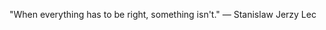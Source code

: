 <!---
- 👋 Hi, I’m @pustotnik
- 👀 I’m interested in ...
- 🌱 I’m currently learning ...
- 💞️ I’m looking to collaborate on ...
- 📫 How to reach me ...
-->

<!---
pustotnik/pustotnik is a ✨ special ✨ repository because its `README.md` (this file) appears on your GitHub profile.
You can click the Preview link to take a look at your changes.
--->

"When everything has to be right, something isn't."
― Stanislaw Jerzy Lec
